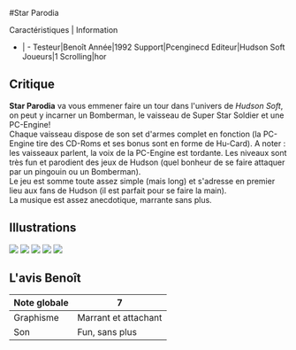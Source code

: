 #Star Parodia

Caractéristiques | Information
- | -
Testeur|Benoît
Année|1992
Support|Pcenginecd
Editeur|Hudson Soft
Joueurs|1
Scrolling|hor

## Critique
<b>Star Parodia</b> va vous emmener faire un tour dans l'univers de <i>Hudson Soft</i>, on peut y incarner un Bomberman, le vaisseau de Super Star Soldier et une PC-Engine!<br/>Chaque vaisseau dispose de son set d'armes complet en fonction (la PC-Engine tire des CD-Roms et ses bonus sont en forme de Hu-Card). A noter : les vaisseaux parlent, la voix de la PC-Engine est tordante. Les niveaux sont très fun et parodient des jeux de Hudson (quel bonheur de se faire attaquer par un pingouin ou un Bomberman).<br/>Le jeu est somme toute assez simple (mais long) et s'adresse en premier lieu aux fans de Hudson (il est parfait pour se faire la main).<br/>La musique est assez anecdotique, marrante sans plus.

## Illustrations
![](http://www.shmup.com/images/thumbs/starparodia.gif)
![](http://www.shmup.com/images/thumbs/starparodia-2.gif)
![](http://www.shmup.com/images/thumbs/)
![](http://www.shmup.com/images/thumbs/)
![](http://www.shmup.com/images/thumbs/)

## L'avis Benoît
Note globale|7
-|-
Graphisme|Marrant et attachant
Son|Fun, sans plus
